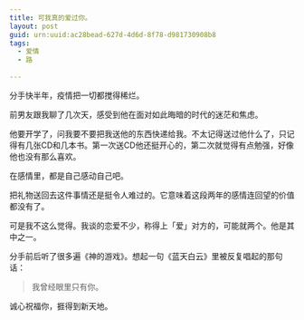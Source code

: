 ```yaml
---
title: 可我真的爱过你。
layout: post
guid: urn:uuid:ac28bead-627d-4d6d-8f78-d981730908b8
tags:
  - 爱情
  - 路
  
---
```


分手快半年，疫情把一切都搅得稀烂。

前男友跟我聊了几次天，感受到他在面对如此晦暗的时代的迷茫和焦虑。

他要开学了，问我要不要把我送他的东西快递给我。不太记得送过他什么了，只记得有几张CD和几本书。第一次送CD他还挺开心的，第二次就觉得有点勉强，好像他也没有那么喜欢。

在感情里，都是自己感动自己吧。

把礼物送回去这件事情还是挺令人难过的。它意味着这段两年的感情连回望的价值都没有了。

可是我不这么觉得。我谈的恋爱不少，称得上「爱」对方的，可能就两个。他是其中之一。

分手前后听了很多遍《神的游戏》。想起一句《蓝天白云》里被反复唱起的那句话：

> 我曾经眼里只有你。

诚心祝福你，捱得到新天地。